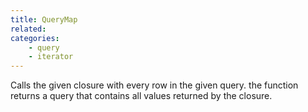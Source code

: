 ```yaml
---
title: QueryMap
related:
categories:
    - query
    - iterator
---
```


Calls the given closure with every row in the given query.
		the function returns a query that contains all values returned by the closure.